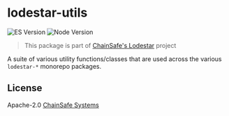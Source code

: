 # lodestar-utils

![ES Version](https://img.shields.io/badge/ES-2021-yellow)
![Node Version](https://img.shields.io/badge/node-12.x-green)

> This package is part of [ChainSafe's Lodestar](https://lodestar.chainsafe.io) project

A suite of various utility functions/classes that are used across the various `lodestar-*` monorepo packages.

## License

Apache-2.0 [ChainSafe Systems](https://chainsafe.io)
